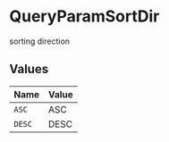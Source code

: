 # QueryParamSortDir

sorting direction


## Values

| Name   | Value  |
| ------ | ------ |
| `ASC`  | ASC    |
| `DESC` | DESC   |